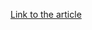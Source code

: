 [Link to the article](https://symantec-enterprise-blogs.security.com/blogs/threat-intelligence/elfin-indictments-iran-espionage)
